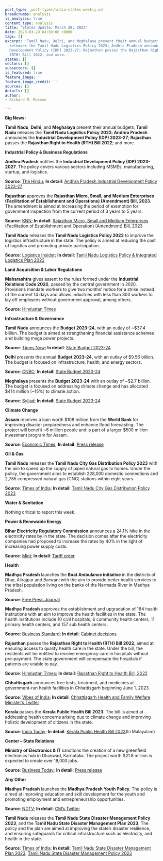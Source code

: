 ```yaml
---
post_type: _post-types/india-states-weekly.md
breadcrumbs: analysis
is_analysis: true
content_type: analysis
title: 'States Update: March 29, 2023'
date: 2023-03-29 04:00:00 +0000
tags: []
excerpt: 'Tamil Nadu, Delhi, and Meghalaya present their annual budgets; Tamil Nadu
  releases the Tamil Nadu Logistics Policy 2023; Andhra Pradesh announces the Industrial
  Development Policy (IDP) 2023-27; Rajasthan passes the Rajasthan Right to Health
  (RTH) Bill 2022; and more. '
states: []
sectors: []
subsectors: []
is_featured: true
feature_image: ''
feature_image_credit: ''
sources: []
details: []
author:
- Richard M. Rossow

---
```

**Big News:**

**Tamil Nadu**, **Delhi**, and **Meghalaya** present their annual budgets; **Tamil Nadu** releases the **Tamil Nadu Logistics Policy 2023**; **Andhra Pradesh** announces the **Industrial Development Policy (IDP) 2023-27**; **Rajasthan** passes the **Rajasthan Right to Health (RTH) Bill 2022**; and more.

**Industrial Policy & Business Regulations**

**Andhra Pradesh** notifies the **Industrial Development Policy (IDP) 2023-2027**. The policy covers various sectors including MSMEs, manufacturing, startup, and logistics. 

**Source**: [The Hindu](https://www.thehindu.com/news/national/andhra-pradesh/andhra-pradesh-notifies-new-industrial-development-policy-identifies-12-sectors-as-thrust-areas/article66652028.ece); **In detail**: [Andhra Pradesh Industrial Development Policy 2023-27](https://acrobat.adobe.com/id/urn:aaid:sc:VA6C2:043475dd-94ca-4c13-a8d9-1b7b2854ecdb)

**Rajasthan** approves the **Rajasthan Micro, Small, and Medium Enterprises (Facilitation of Establishment and Operations) (Amendment) Bill, 2023**. The amendment is aimed at increasing the period of exemption for government inspection from the current period of 3 years to 5 years. 

**Source**: [KNN](https://knnindia.co.in/news/newsdetails/state/rajasthan-assembly-passes-msme-bill-increases-approvalinspection-exemption-period-to-5-years); **In detail**: [Rajasthan Micro, Small and Medium Enterprises (Facilitation of Establishment and Operation) (Amendment) Bill, 2023](https://acrobat.adobe.com/id/urn:aaid:sc:VA6C2:e4e8295e-f286-4948-ad87-9161cdaf5f62)

**Tamil Nadu** releases the **Tamil Nadu Logistics Policy 2023** to improve the logistics infrastructure in the state. The policy is aimed at reducing the cost of logistics and promoting private participation. 

**Source**: [Logistics Insider](https://www.logisticsinsider.in/tamil-nadu-government-unveil-state-logistics-policy-2023/); **In detail**: [Tamil Nadu Logistics Policy & Integrated Logistics Plan 2023](http://cms.tn.gov.in/sites/default/files/go/ind_e_73_2023.pdf)

**Land Acquisition & Labor Regulations**

**Maharashtra** gives assent to the rules formed under the **Industrial Relations Code 2020**, passed by the central government in 2020. Provisions mandate workers to give two months’ notice for a strike instead of the current 14 days and allows industries with less than 300 workers to lay off employees without government approval, among others. 

**Source**: [Hindustan Times](https://www.hindustantimes.com/cities/mumbai-news/strikerelated-rules-stricter-layoff-norms-eased-in-new-labour-rules-101679253586881.html)

**Infrastructure & Governance**

**Tamil Nadu** announces the **Budget 2023-24**, with an outlay of \~$37.4 billion. The budget is aimed at strengthening financial assistance schemes and building mega power projects. 

**Source**: [Times Now](https://www.timesnownews.com/business-economy/economy/tamil-nadu-budget-2023-24-highlights-new-schemes-money-related-announcements-all-you-need-to-know-article-98804387); **In detail**: [State Budget 2023-24](http://cms.tn.gov.in/sites/default/files/documents/budget_speech_e_2023_2024.pdf)

**Delhi** presents the annual **Budget 2023-24**, with an outlay of $9.56 billion. The budget is focused on infrastructure, health, and energy sectors.

**Source**: [CNBC](https://www.cnbctv18.com/economy/delhi-budget-2023-live-updates-kailash-gehlot-arvind-kejriwal-tax-revenue-education-infra-health-subsidies-pensions-schemes-manish-sisodia-16229921.htm); **In detail**: [State Budget 2023-24](http://delhiplanning.nic.in/content/budget-delhi-2023-24)

**Meghalaya** presents the **Budget 2023-24** with an outlay of \~$2.7 billion. The budget is focused on addressing climate change and has allocated $414 million (\~15%) to climate action.

**Source**: [Syllad](https://www.syllad.com/meghalaya-govt-presented-climate-action-budget-for-the-first-time/); **In detail**: [State Budget 2023-24](https://megfinance.gov.in/budget_documents/2023-2024/others/highlight_budget.pdf)

**Climate Change**

**Assam** receives a loan worth $108 million from the **World Bank** for improving disaster preparedness and enhance flood forecasting. The project will benefit \~6 million people and is part of a larger $500 million investment program for Assam.

**Source**: [Economic Times](https://economictimes.indiatimes.com/news/india/world-bank-approves-108-mn-for-assam-to-improve-disaster-preparedness/articleshow/98985851.cms); **In detail**: [Press release](https://www.worldbank.org/en/news/press-release/2023/03/24/world-bank-approves-108-million-to-improve-disaster-preparedness-for-flood-prone-districts-of-assam)

**Oil & Gas**

**Tamil Nadu** releases the **Tamil Nadu City Gas Distribution Policy 2023** with the aim to speed up the supply of piped natural gas to homes. Under the policy, the government aims to establish 228,000 domestic connections and 2,785 compressed natural gas (CNG) stations within eight years.

**Source**: [Times of India](https://timesofindia.indiatimes.com/city/chennai/tamil-nadu-govt-unveils-policy-for-natural-gas-supply-to-households/articleshow/98763931.cms); **In detail**: [Tamil Nadu City Gas Distribution Policy 2023](http://cms.tn.gov.in/sites/default/files/go/ind_e_72_2023.pdf)

**Water & Sanitation**

Nothing critical to report this week.

**Power & Renewable Energy**

**Bihar Electricity Regulatory Commission** announces a 24.1% hike in the electricity rates by in the state. The decision comes after the electricity companies had proposed to increase the rates by 40% in the light of increasing power supply costs.

**Source**: [Mint](https://www.livemint.com/news/india/electricity-rates-go-up-in-bihar-state-board-raises-fixed-charges-details-here-11679621580818.html); **In detail**: [Tariff order](https://berc.co.in/orders/tariff/distribution/nbpdcl/2619-tariff-order-of-strong-span-style-color-000000-north-bihar-power-distribution-company-ltd-nbpdcl-south-bihar-power-distribution-company-ltd-sbpdcl-span-strong-for-fy-2023-24)

**Health**

**Madhya Pradesh** launches the **Boat Ambulance initiative** in the districts of Dhar, Alirajpur and Barwani with the aim to provide better health services to the tribal population living on the banks of the Narmada River in Madhya Pradesh.

**Source**: [Free Press Journal](https://www.freepressjournal.in/indore/madhya-pradesh-boat-ambulance-starts-in-tribal-areas-to-provide-better-health-services)

**Madhya Pradesh** approves the establishment and upgradation of 184 health institutions with an aim to improve the health facilities in the state. The health institutions include 10 civil hospitals, 6 community health centers, 11 primary health centers, and 157 sub health centers.

**Source**: [Business Standard](https://www.business-standard.com/article/current-affairs/mp-cabinet-approves-establishment-upgradation-of-184-health-institutions-123032200331_1.html); **In detail**: [Cabinet decisions](https://www.mpinfo.org/Home/CabinetDetails?newsid=230321S18&fontname=FontEnglish&LocID=32&pubdate=03/21/2023)

**Rajasthan** passes the **Rajasthan Right to Health (RTH) Bill 2022**, aimed at ensuring access to quality health care in the state. Under the bill, the residents will be entitled to receive emergency care in hospitals without pre-payment. The state government will compensate the hospitals if patients are unable to pay. 

**Source**: [Hindustan Times](https://www.hindustantimes.com/cities/jaipur-news/right-to-health-bill-passed-in-rajasthan-assembly-101679403249335.html); **In detail**: [Rajasthan Right to Health Bill, 2022](https://acrobat.adobe.com/id/urn:aaid:sc:VA6C2:ba2dad2d-f6ec-4800-af5a-201d009a21bd)

**Chhattisgarh** announces free tests, treatment, and medicines at government-run health facilities in Chhattisgarh beginning June 1, 2023.

**Source**: [Vibes of India](https://www.vibesofindia.com/chhattisgarh-test-treatment-medicines-to-be-free-at-govt-hospitals/); **In detail**: [Chhattisgarh Health and Family Welfare Minister’s Twitter](https://twitter.com/TS_SinghDeo/status/1638507581470834688)

**Kerala** passes the **Kerala Public Health Bill 2023**. The bill is aimed at addressing health concerns arising due to climate change and improving holistic development of citizens in the state.

**Source**: [India Today](https://www.indiatoday.in/india/story/kerala-assembly-passes-new-bill-on-public-health-focusing-on-holistic-development-2350200-2023-03-22); **In detail**: [Kerala Public Health Bill 2023](http://www.niyamasabha.org/codes/15kla/bills/Public%20Health%20Select%20Committee%20Report.pdf)(In Malayalam)

**Center – State Relations**

**Ministry of Electronics & IT** sanctions the creation of a new greenfield electronics hub in Dhanwad, Karnataka. The project worth $21.8 million is expected to create over 18,000 jobs.

**Source**: [Business Today](https://www.businesstoday.in/latest/economy/story/rs-180-crore-electronics-manufacturing-cluster-approved-at-dharwad-in-karnataka-374765-2023-03-24); **In detail**: [Press release](https://pib.gov.in/PressReleaseIframePage.aspx?PRID=1910454)

**Any Other**

**Madhya Pradesh** launches the **Madhya Pradesh Youth Policy**. The policy is aimed at improving education and skill development for the youth and promoting employment and entrepreneurship opportunities.

**Source**: [NDTV](https://www.ndtv.com/india-news/skill-earning-scheme-student-innovation-fund-as-madhya-pradesh-launches-youth-policy-3888019); **In detail**: [CM’s Twitter](https://twitter.com/CMMadhyaPradesh/status/1638891082288099331)

**Tamil Nadu** releases the **Tamil Nadu State Disaster Management Policy 2023**, and the **Tamil Nadu State Disaster Management Plan 2023**. The policy and the plan are aimed at improving the state’s disaster resilience, and ensuring safeguards for critical infrastructure such as electricity, and health in the state.

**Source**: [Times of India](https://timesofindia.indiatimes.com/city/chennai/tamil-nadu-new-policy-to-minimise-loss-of-lives-property-during-disaster/articleshow/98981805.cms); **In detail**: [Tamil Nadu State Disaster Management Plan 2023](https://www.thehindu.com/news/resources/66656729-Disaster-Management-Plan-Book.pdf); [Tamil Nadu State Disaster Management Policy 2023](https://www.thehindu.com/news/resources/66656735-TAMIL-NADU-STATE-DISASTER-Policy-Inner.pdf)